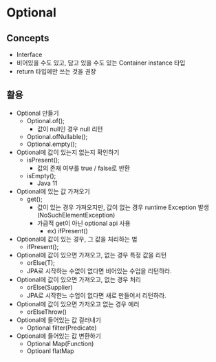 # Optional
## Concepts
- Interface
- 비어있을 수도 있고, 담고 있을 수도 있는 Container instance 타입
- return 타입에만 쓰는 것을 권장 

## 활용
- Optional 만들기
    - Optional.of();
        - 값이 null인 경우 null 리턴
    - Optional.ofNullable();
    - Optional.empty();
- Optional에 값이 있는지 없는지 확인하기
    - isPresent();
        - 값의 존재 여부를 true / false로 반환
    - isEmpty();
        - Java 11
- Optional에 있는 값 가져오기
    - get();
        - 값이 있는 경우 가져오지만, 값이 없는 경우 runtime Exception 발생(NoSuchElementException)
        - 가급적 get이 아닌 optional api 사용
            - ex) ifPresent()
- Optional에 값이 있는 경우, 그 값을 처리하는 법
    - ifPresent();
- Optional에 값이 있으면 가져오고, 없는 경우 특정 값을 리턴
    - orElse(T);
    - JPA로 시작하는 수없이 없다면 비어있는 수업을 리턴하라.
- Optional에 값이 있으면 가져오고, 없는 경우 처리
    - orElse(Supplier)
    - JPA로 시작한느 수업이 없다면 새로 만들어서 리턴하라.
- Optional에 값이 있으면 가저오고 없는 경우 에러
    - orElseThrow()
- Optional에 들어있는 값 걸러내기
    - Optional filter(Predicate)
- Optional에 들어있는 값 변환하기
    - Optional Map(Function)
    - Optioanl flatMap